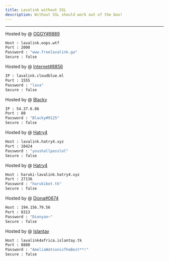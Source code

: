 ```yaml
---
title: Lavalink without SSL
description: Without SSL should work out of the box!
---
```


---

Hosted by @ [OGGY#9889](https://www.freelavalink.ga)
```bash
Host : lavalink.oops.wtf
Port : 2000
Password : "www.freelavalink.ga"
Secure : false
```
Hosted by @ [Internet#8856](https://github.com/MrInternetGitHub)
```bash
IP : lavalink.cloudblue.ml
Port : 1555
Password : "lava"
Secure : false
```

Hosted by @ [Blacky](https://blacky-dev.me/)
```bash
IP : 54.37.6.86
Port : 80
Password : "Blacky#9125"
Secure : false
```

Hosted by @ [Hatry4](https://www.hatry4.xyz)
```bash
Host : lavalink.hatry4.xyz
Port : 10424
Password : "youshallpasslol"
Secure : false
```

Hosted by @ [Hatry4](https://www.hatry4.xyz)
```bash
Host : haruki-lavalink.hatry4.xyz
Port : 27136
Password : "harukibot.tk"
Secure : false
```

Hosted by @ [Diona#0674](https://dionabot.tk)
```bash
Host : 194.156.79.56
Port : 8313
Password : "Dionyan~"
Secure : false
```

Hosted by @ [Islantay](https://github.com/Dep0s1t)
```bash
Host : lavalink4africa.islantay.tk
Port : 8880
Password : "AmeliaWatsonisTheBest**!"
Secure : false
```
